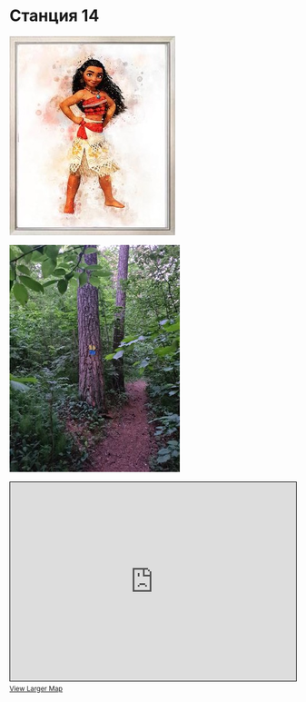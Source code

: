 <script>if (!document.cookie.split('; ').find(row => row.startsWith('questStarted'))) { window.location.href = "/404" }</script>

# Станция 14

![Stage 14](img/14.jpg)

![Path 14](path/14.jpg)

<iframe width="100%" height="350" frameborder="0" scrolling="no" marginheight="0" marginwidth="0" src="https://www.openstreetmap.org/export/embed.html?bbox=24.85766172409058%2C59.46038144799372%2C24.85982894897461%2C59.46133684259805&amp;layer=mapnik&amp;marker=59.4608597%2C24.858745999999996" style="border: 1px solid black"></iframe><br/><small><a href="https://www.openstreetmap.org/?mlat=59.46086&amp;mlon=24.85875#map=19/59.46086/24.85875&amp;layers=N">View Larger Map</a></small>